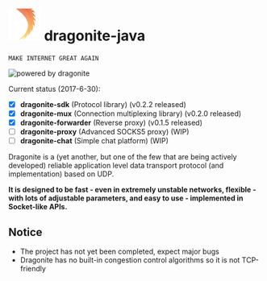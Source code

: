 # ![logo](/assets/Dragonite-64.png) dragonite-java

    MAKE INTERNET GREAT AGAIN

![powered by dragonite](https://img.shields.io/badge/powered%20by-dragonite-yellow.svg)

Current status (2017-6-30):
- [x] **dragonite-sdk** (Protocol library) (v0.2.2 released)
- [x] **dragonite-mux** (Connection multiplexing library) (v0.2.0 released)
- [x] **dragonite-forwarder** (Reverse proxy) (v0.1.5 released)
- [ ] **dragonite-proxy** (Advanced SOCKS5 proxy) (WIP)
- [ ] **dragonite-chat** (Simple chat platform) (WIP)

Dragonite is a (yet another, but one of the few that are being actively developed) reliable application level data transport protocol (and implementation) based on UDP.

**It is designed to be fast - even in extremely unstable networks, flexible - with lots of adjustable parameters, and easy to use - implemented in Socket-like APIs.**

## Notice

- The project has not yet been completed, expect major bugs
- Dragonite has no built-in congestion control algorithms so it is not TCP-friendly
